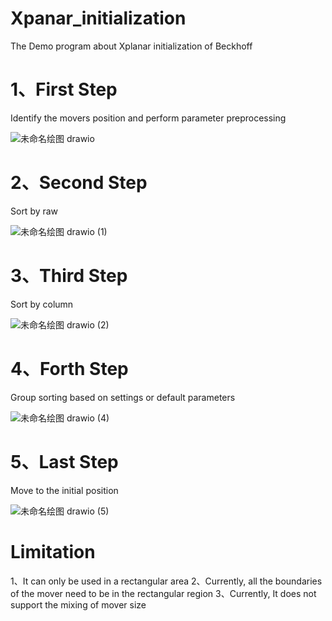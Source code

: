 # Xpanar_initialization
The Demo program about Xplanar initialization of Beckhoff

# 1、First Step
Identify the movers position and perform parameter preprocessing

![未命名绘图 drawio](https://github.com/user-attachments/assets/86da75e2-e6a1-4b2a-a495-dec246e1ef67)


# 2、Second Step
Sort by raw 

![未命名绘图 drawio (1)](https://github.com/user-attachments/assets/833ad6db-1a2a-45ca-9776-fd3aa0381541)

# 3、Third Step
Sort by column

![未命名绘图 drawio (2)](https://github.com/user-attachments/assets/9549749b-aae8-413b-ac9a-370778990e6b)

# 4、Forth Step
Group sorting based on settings or default parameters

![未命名绘图 drawio (4)](https://github.com/user-attachments/assets/f411eb34-674c-4e84-9ae4-58c6840ba348)


# 5、Last Step
Move to the initial position

![未命名绘图 drawio (5)](https://github.com/user-attachments/assets/5bd74708-7c2c-4491-b9ef-8ed1f0b9c5d4)


# Limitation
1、It can only be used in a rectangular area
2、Currently, all the boundaries of the mover need to be in the rectangular region
3、Currently, It does not support the mixing of mover size

